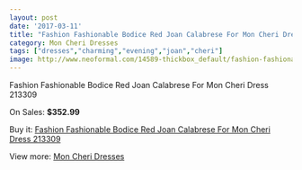 ```yaml
---
layout: post
date: '2017-03-11'
title: "Fashion Fashionable Bodice Red Joan Calabrese For Mon Cheri Dress 213309"
category: Mon Cheri Dresses
tags: ["dresses","charming","evening","joan","cheri"]
image: http://www.neoformal.com/14589-thickbox_default/fashion-fashionable-bodice-red-joan-calabrese-for-mon-cheri-dress-213309.jpg
---
```

Fashion Fashionable Bodice Red Joan Calabrese For Mon Cheri Dress 213309

On Sales: **$352.99**
<a href="https://www.neoformal.com/en/mon-cheri-dresses/4986-fashion-fashionable-bodice-red-joan-calabrese-for-mon-cheri-dress-213309.html"><amp-img layout="responsive" width="600" height="600" src="//www.neoformal.com/14589-thickbox_default/fashion-fashionable-bodice-red-joan-calabrese-for-mon-cheri-dress-213309.jpg" alt="Fashion Fashionable Bodice Red Joan Calabrese For Mon Cheri Dress 213309 0" /></a>

Buy it: [Fashion Fashionable Bodice Red Joan Calabrese For Mon Cheri Dress 213309](https://www.neoformal.com/en/mon-cheri-dresses/4986-fashion-fashionable-bodice-red-joan-calabrese-for-mon-cheri-dress-213309.html "Fashion Fashionable Bodice Red Joan Calabrese For Mon Cheri Dress 213309")

View more: [Mon Cheri Dresses](https://www.neoformal.com/en/59-mon-cheri-dresses "Mon Cheri Dresses")
